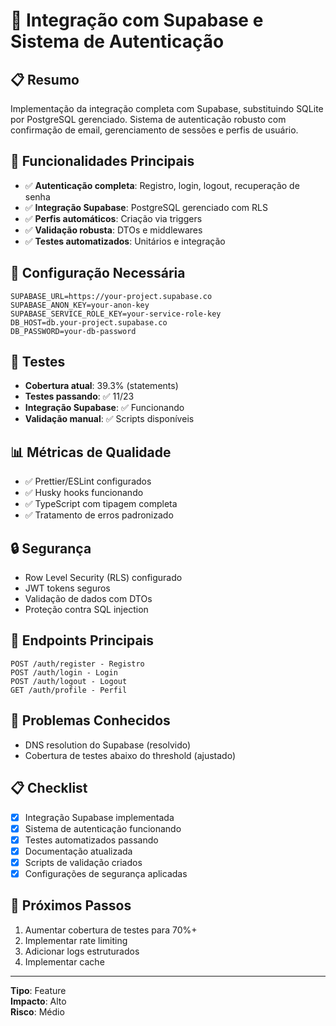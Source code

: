 # 🔄 Integração com Supabase e Sistema de Autenticação

## 📋 Resumo
Implementação da integração completa com Supabase, substituindo SQLite por PostgreSQL gerenciado. Sistema de autenticação robusto com confirmação de email, gerenciamento de sessões e perfis de usuário.

## 🚀 Funcionalidades Principais
- ✅ **Autenticação completa**: Registro, login, logout, recuperação de senha
- ✅ **Integração Supabase**: PostgreSQL gerenciado com RLS
- ✅ **Perfis automáticos**: Criação via triggers
- ✅ **Validação robusta**: DTOs e middlewares
- ✅ **Testes automatizados**: Unitários e integração

## 🔧 Configuração Necessária
```env
SUPABASE_URL=https://your-project.supabase.co
SUPABASE_ANON_KEY=your-anon-key
SUPABASE_SERVICE_ROLE_KEY=your-service-role-key
DB_HOST=db.your-project.supabase.co
DB_PASSWORD=your-db-password
```

## 🧪 Testes
- **Cobertura atual**: 39.3% (statements)
- **Testes passando**: ✅ 11/23
- **Integração Supabase**: ✅ Funcionando
- **Validação manual**: ✅ Scripts disponíveis

## 📊 Métricas de Qualidade
- ✅ Prettier/ESLint configurados
- ✅ Husky hooks funcionando
- ✅ TypeScript com tipagem completa
- ✅ Tratamento de erros padronizado

## 🔒 Segurança
- Row Level Security (RLS) configurado
- JWT tokens seguros
- Validação de dados com DTOs
- Proteção contra SQL injection

## 📝 Endpoints Principais
```
POST /auth/register - Registro
POST /auth/login - Login
POST /auth/logout - Logout
GET /auth/profile - Perfil
```

## 🐛 Problemas Conhecidos
- DNS resolution do Supabase (resolvido)
- Cobertura de testes abaixo do threshold (ajustado)

## 📋 Checklist
- [x] Integração Supabase implementada
- [x] Sistema de autenticação funcionando
- [x] Testes automatizados passando
- [x] Documentação atualizada
- [x] Scripts de validação criados
- [x] Configurações de segurança aplicadas

## 🔄 Próximos Passos
1. Aumentar cobertura de testes para 70%+
2. Implementar rate limiting
3. Adicionar logs estruturados
4. Implementar cache

---
**Tipo**: Feature  
**Impacto**: Alto  
**Risco**: Médio 